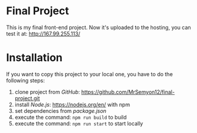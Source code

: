 # Final Project
This is my final front-end project.
Now it's uploaded to the hosting, you can test it at: http://167.99.255.113/
# Installation
If you want to copy this project to your local one, you have to do the following steps:
1) clone project from _GitHub_: https://github.com/MrSemyon12/final-project.git
2) install _Node.js_: https://nodejs.org/en/ with npm
3) set dependencies from _package.json_
4) execute the command: `npm run build` to build
5) execute the command: `npm run start` to start locally